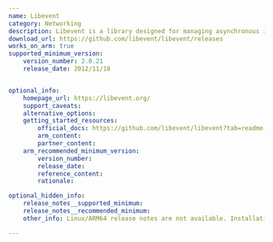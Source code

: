 ```yaml
---
name: Libevent
category: Networking
description: Libevent is a library designed for managing asynchronous input/output operations, event handling, and network communications.
download_url: https://github.com/libevent/libevent/releases
works_on_arm: true
supported_minimum_version:
    version_number: 2.0.21
    release_date: 2012/11/18


optional_info:
    homepage_url: https://libevent.org/
    support_caveats:
    alternative_options:
    getting_started_resources:
        official_docs: https://github.com/libevent/libevent?tab=readme-ov-file#1-building-and-installation
        arm_content:
        partner_content:
    arm_recommended_minimum_version:
        version_number:
        release_date:
        reference_content:
        rationale:

optional_hidden_info:
    release_notes__supported_minimum:
    release_notes__recommended_minimum:
    other_info: Linux/ARM64 release notes are not available. Installation and Testing were done using "apt-get install libevent-dev". The minimum version of libevent 2.0.21 corresponds to ubuntu:14.04 and v2.1.12 to ubuntu:22.04.

---
```

